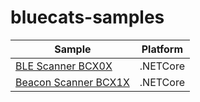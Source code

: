 # bluecats-samples

Sample      | Platform
------------|---------
[BLE Scanner BCX0X](https://github.com/bluecats/bluecats-samples/tree/master/BleScanner) | .NETCore
[Beacon Scanner BCX1X](https://github.com/bluecats/bluecats-samples/tree/master/BeaconScanner) | .NETCore
